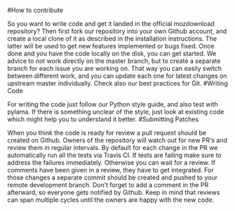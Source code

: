 #How to contribute

So you want to write code and get it landed in the official mozdownload repository? Then first fork our repository into your own Github account, and create a local clone of it as described in the installation instructions. The latter will be used to get new features implemented or bugs fixed. Once done and you have the code locally on the disk, you can get started. We advice to not work directly on the master branch, but to create a separate branch for each issue you are working on. That way you can easily switch between different work, and you can update each one for latest changes on upstream master individually. Check also our best practices for Git.
#Writing Code

For writing the code just follow our Python style guide, and also test with pylama. If there is something unclear of the style, just look at existing code which might help you to understand it better.
#Submitting Patches

When you think the code is ready for review a pull request should be created on Github. Owners of the repository will watch out for new PR‘s and review them in regular intervals. By default for each change in the PR we automatically run all the tests via Travis CI. If tests are failing make sure to address the failures immediately. Otherwise you can wait for a review. If comments have been given in a review, they have to get integrated. For those changes a separate commit should be created and pushed to your remote development branch. Don’t forget to add a comment in the PR afterward, so everyone gets notified by Github. Keep in mind that reviews can span multiple cycles until the owners are happy with the new code.
